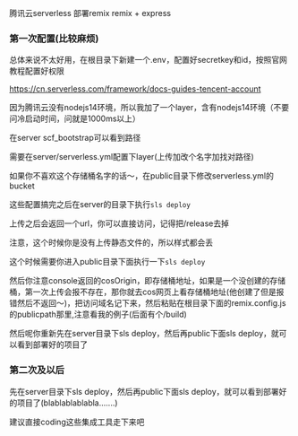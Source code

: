 腾讯云serverless 部署remix
remix + express

### 第一次配置(比较麻烦)

总体来说不太好用，在根目录下新建一个.env，配置好secretkey和id，按照官网教程配置好权限

https://cn.serverless.com/framework/docs-guides-tencent-account

因为腾讯云没有nodejs14环境，所以我加了一个layer，含有nodejs14环境（不要问冷启动时间，问就是1000ms以上）

在server scf_bootstrap可以看到路径

需要在server/serverless.yml配置下layer(上传加改个名字加找对路径)

如果你不喜欢这个存储桶名字的话～，在public目录下修改serverless.yml的bucket

这些配置搞完之后在server的目录下执行`sls deploy`

上传之后会返回一个url，你可以直接访问，记得把/release去掉

注意，这个时候你是没有上传静态文件的，所以样式都会丢

这个时候需要你进入public目录下面执行一下`sls deploy`

然后你注意console返回的cosOrigin，即存储桶地址，如果是一个没创建的存储桶，第一次上传会报不存在，那你就去cos网页上看存储桶地址(他创建了但是报错然后不返回～)，把访问域名记下来，然后粘贴在根目录下面的remix.config.js的publicpath那里,注意看我的例子(后面有个/build)

然后呢你重新先在server目录下sls deploy，然后再public下面sls deploy，就可以看到部署好的项目了

### 第二次及以后

先在server目录下sls deploy，然后再public下面sls deploy，就可以看到部署好的项目了(blablablablabla.......)

建议直接coding这些集成工具走下来吧




